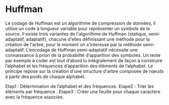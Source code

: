 # Huffman

Le codage de Huffman est un algorithme de compression de données, il utilise un code à longueur variable pour représenter un symbole de la source. Il existe trois variantes de l'algorithme de Huffman (statique, semi-adaptatif, adaptatif), chacune d'elles définissant une méthode pour la création de l'arbre, pour le moment on s’interesse par la méthode semi-adaptatif.
L’encodage de Huffman semi-adaptatif nécessite une connaissance à priori de la probabilité d’apparition des symboles. Un texte par exemple à coder est tout d’abord lu intégralement de façon à construire l’alphabet et les fréquences d’apparition des éléments de l’alphabet. Le principe repose sur la création d'une structure d'arbre composée de nœuds à partir des poids de chaque alphabet.


Etap1 : Détermination de l’alphabet et des fréquences.
Etape2 : Trier les éléments par fréquence .
Etape3 : Créer une feuille pour chaque caractère avec la fréquence associée.
